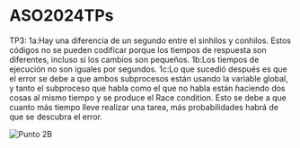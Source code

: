 # ASO2024TPs
TP3:
1a:Hay una diferencia de un segundo entre el sinhilos y conhilos. Estos códigos no se pueden codificar porque los tiempos de respuesta son diferentes, incluso si los cambios son pequeños.
1b:Los tiempos de ejecución no son iguales por segundos.
1c:Lo que sucedió después es que el error se debe a que ambos subprocesos están usando la variable global, y tanto el subproceso que habla como el que no habla están haciendo dos cosas al mismo tiempo y se produce el Race condition. Esto se debe a que cuanto más tiempo lleve realizar una tarea, más probabilidades habrá de que se descubra el error.

![Punto 2B](https://github.com/axelcarreras31/ASO2024TPs/assets/167587508/53dd1143-d618-42d6-8c46-3fde489044a0)
